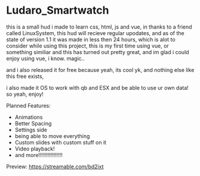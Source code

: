 # Ludaro_Smartwatch

this is a small hud i made to learn css, html, js and vue, in thanks to a friend called LinuxSystem, this hud will recieve regular upodates, and as of the state of version 1.1 it was made in less then 24 hours, which is alot to consider while using this project, this is my first time using vue, or something similiar and this has turned out pretty great, and im glad i could enjoy using vue, i know. magic..

and i also released it for free because yeah, its cool yk, and nothing else like this free exists,

i also made it OS to work with qb and ESX and be able to use ur own data! so yeah, enjoy!


Planned Features:

- Animations
- Better Spacing
- Settings side
- being able to move everything
- Custom slides with custom stuff on it
- Video playback!
- and more!!!!!!!!!!!!!!!!

Preview: https://streamable.com/bd2ixt